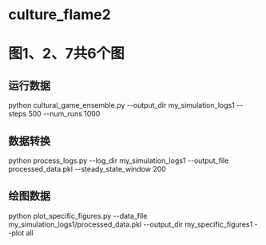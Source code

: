 # culture_flame2

# 图1、2、7共6个图
## 运行数据
python cultural_game_ensemble.py --output_dir my_simulation_logs1 --steps 500 --num_runs 1000

## 数据转换
python process_logs.py --log_dir my_simulation_logs1 --output_file processed_data.pkl --steady_state_window 200

## 绘图数据
python plot_specific_figures.py --data_file my_simulation_logs1/processed_data.pkl --output_dir my_specific_figures1 --plot all